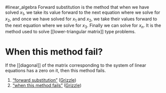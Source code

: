 #linear_algebra 
Forward substitution is the method that when we have solved $x_1$, we take its value forward to the next equation where we solve for $x_2$, and once we have solved for $x_1$ and $x_2$, we take their values forward to the next equation where we solve for $x_3$. Finally we can solve for $x_n$. It is the method used to solve [[lower-triangular matrix]] type problems. 
# When this method fail? 
If the [[diagonal]] of the matrix corresponding to the system of linear equations has a zero on it, then this method fails. 








1. <span class="highlight" data-annotation="%7B%22attachmentURI%22%3A%22http%3A%2F%2Fzotero.org%2Fusers%2F9667514%2Fitems%2F2AVWIQEV%22%2C%22annotationKey%22%3A%22ZCKV8PHB%22%2C%22color%22%3A%22%23ffd400%22%2C%22pageLabel%22%3A%2246%22%2C%22position%22%3A%7B%22pageIndex%22%3A45%2C%22rects%22%3A%5B%5B144.815%2C623.141%2C553.888%2C632.903%5D%2C%5B58.11%2C611.186%2C553.888%2C620.948%5D%2C%5B58.11%2C599.231%2C105.255%2C608.992%5D%5D%7D%2C%22citationItem%22%3A%7B%22uris%22%3A%5B%22http%3A%2F%2Fzotero.org%2Fusers%2F9667514%2Fitems%2F8EBIR37H%22%5D%2C%22locator%22%3A%2246%22%7D%7D" ztype="zhighlight"><a href="zotero://open-pdf/library/items/2AVWIQEV?page=46&#x26;annotation=ZCKV8PHB">“forward substitution”</a></span> <span class="citation" data-citation="%7B%22citationItems%22%3A%5B%7B%22uris%22%3A%5B%22http%3A%2F%2Fzotero.org%2Fusers%2F9667514%2Fitems%2F8EBIR37H%22%5D%7D%5D%2C%22properties%22%3A%7B%7D%7D" ztype="zcitation">(<span class="citation-item"><a href="zotero://select/library/items/8EBIR37H">Grizzle</a></span>)</span>
2. <span class="highlight" data-annotation="%7B%22attachmentURI%22%3A%22http%3A%2F%2Fzotero.org%2Fusers%2F9667514%2Fitems%2F2AVWIQEV%22%2C%22annotationKey%22%3A%22XIFJRH5A%22%2C%22color%22%3A%22%23ffd400%22%2C%22pageLabel%22%3A%2246%22%2C%22position%22%3A%7B%22pageIndex%22%3A45%2C%22rects%22%3A%5B%5B58.11%2C564.061%2C428.141%2C572.968%5D%5D%7D%2C%22citationItem%22%3A%7B%22uris%22%3A%5B%22http%3A%2F%2Fzotero.org%2Fusers%2F9667514%2Fitems%2F8EBIR37H%22%5D%2C%22locator%22%3A%2246%22%7D%7D" ztype="zhighlight"><a href="zotero://open-pdf/library/items/2AVWIQEV?page=46&#x26;annotation=XIFJRH5A">“when this method fails”</a></span> <span class="citation" data-citation="%7B%22citationItems%22%3A%5B%7B%22uris%22%3A%5B%22http%3A%2F%2Fzotero.org%2Fusers%2F9667514%2Fitems%2F8EBIR37H%22%5D%7D%5D%2C%22properties%22%3A%7B%7D%7D" ztype="zcitation">(<span class="citation-item"><a href="zotero://select/library/items/8EBIR37H">Grizzle</a></span>)</span>